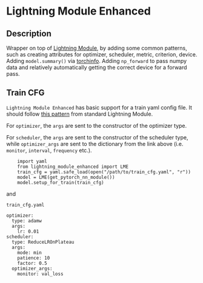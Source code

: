 # Lightning Module Enhanced


## Description

Wrapper on top of [Lightning Module](https://pytorch-lightning.readthedocs.io/en/latest/common/lightning_module.html), by adding some common patterns, such as creating attributes for optimizer, scheduler, metric, criterion, device. Adding `model.summary()` via [torchinfo](https://github.com/TylerYep/torchinfo). Adding `np_forward` to pass numpy data and relatively automatically getting the correct device for a forward pass.


## Train CFG

`Lightning Module Enhanced` has basic support for a train yaml config file. It should follow [this pattern](https://pytorch-lightning.readthedocs.io/en/stable/api/pytorch_lightning.core.LightningModule.html#pytorch_lightning.core.LightningModule.configure_optimizers) from standard Lightning Module.

For `optimizer`, the `args` are sent to the constructor of the optimizer type.

For `scheduler`, the `args` are sent to the constructor of the scheduler type, while `optimizer_args` are sent to the dictionary from the link above (i.e. `monitor`, `interval`, `frequency` etc.).


```
    import yaml
    from lightning_module_enhanced import LME
    train_cfg = yaml.safe_load(open("/path/to/train_cfg.yaml", "r"))
    model = LME(get_pytorch_nn_module())
    model.setup_for_train(train_cfg)
```

and

`train_cfg.yaml`
```
optimizer:
  type: adamw
  args:
    lr: 0.01
scheduler:
  type: ReduceLROnPlateau
  args:
    mode: min
    patience: 10
    factor: 0.5
  optimizer_args:
    monitor: val_loss
```
